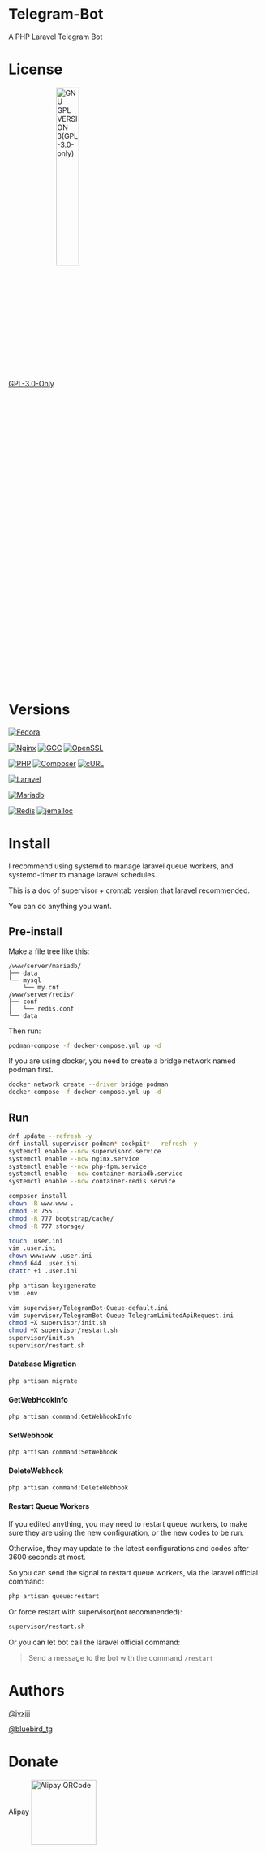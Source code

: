 # Telegram-Bot

A PHP Laravel Telegram Bot

# License

[GPL-3.0-Only](LICENSE) <img src="https://github.com/jyxjjj/jyxjjj/blob/main/resources/images/GPL-3.0-only.svg" alt="GNU GPL VERSION 3(GPL-3.0-only)" width="30%" align="center">

# Versions

[![Fedora](https://img.shields.io/badge/Fedora-36-blue.svg?style=flat-square)](https://download.fedoraproject.org/pub/fedora/linux/releases/36/Server/x86_64/iso/Fedora-Server-dvd-x86_64-36-1.5.iso)

[![Nginx](https://img.shields.io/badge/Nginx-^1.23.0-brightgreen.svg?style=flat-square)](https://nginx.org/en/download.html)
[![GCC](https://img.shields.io/badge/GCC-^12.1-yellow.svg?style=flat-square)](https://gcc.gnu.org/onlinedocs/)
[![OpenSSL](https://img.shields.io/badge/OpenSSL-^3.0.3-red.svg?style=flat-square)](https://www.openssl.org/source/)

[![PHP](https://img.shields.io/badge/PHP-^8.1-blue.svg?style=flat-square)](https://www.php.net/downloads.php)
[![Composer](https://img.shields.io/badge/Composer-^2.3.7-blue.svg?style=flat-square)](https://getcomposer.org/)
[![cURL](https://img.shields.io/badge/cURL-^7.82.0-brightgreen.svg?style=flat-square)](https://curl.se/download.html)

[![Laravel](https://img.shields.io/badge/Laravel-^9.18.0-red.svg?style=flat-square)](https://laravel.com/docs/9.x/installation)

[![Mariadb](https://img.shields.io/badge/MariaDB-^10.8.3-yellow.svg?style=flat-square)](https://mariadb.org/download/)

[![Redis](https://img.shields.io/badge/Redis-^7.0.2-red.svg?style=flat-square)](https://redis.io/download)
[![jemalloc](https://img.shields.io/badge/jemalloc-^5.2.1-blue.svg?style=flat-square)](https://github.com/jemalloc/jemalloc/releases)

# Install

I recommend using systemd to manage laravel queue workers,
and systemd-timer to manage laravel schedules.

This is a doc of supervisor + crontab version that laravel recommended.

You can do anything you want.

## Pre-install

Make a file tree like this:

```
/www/server/mariadb/
├── data
└── mysql
    └── my.cnf
/www/server/redis/
├── conf
│   └── redis.conf
└── data
```

Then run:

```bash
podman-compose -f docker-compose.yml up -d
```

If you are using docker, you need to create a bridge network named podman first.

```bash
docker network create --driver bridge podman
docker-compose -f docker-compose.yml up -d
```

## Run

```bash
dnf update --refresh -y
dnf install supervisor podman* cockpit* --refresh -y
systemctl enable --now supervisord.service
systemctl enable --now nginx.service
systemctl enable --now php-fpm.service
systemctl enable --now container-mariadb.service
systemctl enable --now container-redis.service

composer install
chown -R www:www .
chmod -R 755 .
chmod -R 777 bootstrap/cache/
chmod -R 777 storage/

touch .user.ini
vim .user.ini
chown www:www .user.ini
chmod 644 .user.ini
chattr +i .user.ini

php artisan key:generate
vim .env

vim supervisor/TelegramBot-Queue-default.ini
vim supervisor/TelegramBot-Queue-TelegramLimitedApiRequest.ini
chmod +X supervisor/init.sh
chmod +X supervisor/restart.sh
supervisor/init.sh
supervisor/restart.sh
```

#### Database Migration

```bash
php artisan migrate
```

#### GetWebHookInfo

```bash
php artisan command:GetWebhookInfo
```

#### SetWebhook

```bash
php artisan command:SetWebhook
```

#### DeleteWebhook

```bash
php artisan command:DeleteWebhook
```

#### Restart Queue Workers

If you edited anything, you may need to restart queue workers,
to make sure they are using the new configuration,
or the new codes to be run.

Otherwise, they may update to the latest configurations and codes after 3600 seconds at most.

So you can send the signal to restart queue workers,
via the laravel official command:

```bash
php artisan queue:restart
```

Or force restart with supervisor(not recommended):

```bash
supervisor/restart.sh
```

Or you can let bot call the laravel official command:

> Send a message to the bot with the command ```/restart```

# Authors

[@jyxjjj](https://t.me/jyxjjj)

[@bluebird_tg](https://t.me/bluebird_tg)

# Donate

Alipay <img src="https://github.com/jyxjjj/jyxjjj/blob/main/resources/images/alipay.png" alt="Alipay QRCode" height="128" width="128" align="center">

